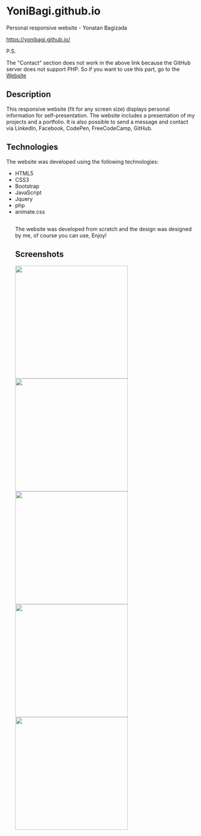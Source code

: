 # YoniBagi.github.io
Personal responsive website - Yonatan Bagizada

<a href="https://yonibagi.github.io/">https://yonibagi.github.io/</a>
<p>P.S.</p>
<p>The "Contact" section does not work in the above link because the GitHub server does not support PHP.
 So if you want to use this part, go to the<a href="https://bagi-software.000webhostapp.com"> Website</a></p>

<h2> Description </h2>
This responsive website (fit for any screen size) displays personal information for self-presentation. The website includes a presentation of my projects and a portfolio.
It is also possible to send a message and contact via LinkedIn, Facebook, CodePen, FreeCodeCamp, GitHub.

<h2> Technologies </h2>
The website was developed using the following technologies:
<ul>
<li>HTML5 </li>
<li>CSS3</li>
<li>Bootstrap</li>
<li>JavaScript</li>
<li>Jquery</li>
<li>php</li>
<li>animate.css</li>
<h2> </h2>
The website was developed from scratch and the design was designed by me, of course you can use, Enjoy!

<h2> Screenshots</h2>

<img src="https://dl.dropbox.com/s/no977mpqqy51q58/%D7%90%D7%AA%D7%A8%20%D7%90%D7%99%D7%A9%D7%99%20-%20%D7%A4%D7%A8%D7%98%D7%99%D7%9D%20%D7%90%D7%99%D7%A9%D7%99%D7%99%D7%9D.PNG?dl=0" width="300px"/>
<img src="https://dl.dropbox.com/s/8aobk94yzzp3ly9/Portfolio.PNG?dl=0" width="300px"/>
<img src="https://dl.dropbox.com/s/0phti0q6pe8m78o/Portfolio%202.PNG?dl=0" width="300px"/>
<img src="https://dl.dropbox.com/s/i95bjz3v9ezo5ka/contact.PNG?dl=0" width="300px"/>
<img src="https://dl.dropbox.com/s/0bq6cxq944e3xxc/contact%202.PNG?dl=0" width="300px"/>
